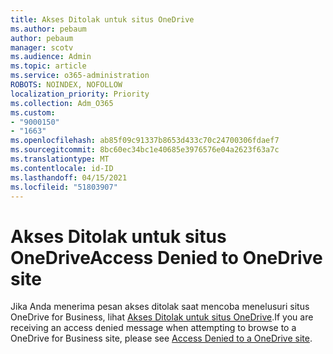 ```yaml
---
title: Akses Ditolak untuk situs OneDrive
ms.author: pebaum
author: pebaum
manager: scotv
ms.audience: Admin
ms.topic: article
ms.service: o365-administration
ROBOTS: NOINDEX, NOFOLLOW
localization_priority: Priority
ms.collection: Adm_O365
ms.custom:
- "9000150"
- "1663"
ms.openlocfilehash: ab85f09c91337b8653d433c70c24700306fdaef7
ms.sourcegitcommit: 8bc60ec34bc1e40685e3976576e04a2623f63a7c
ms.translationtype: MT
ms.contentlocale: id-ID
ms.lasthandoff: 04/15/2021
ms.locfileid: "51803907"
---
```

# <a name="access-denied-to-onedrive-site"></a><span data-ttu-id="f8845-102">Akses Ditolak untuk situs OneDrive</span><span class="sxs-lookup"><span data-stu-id="f8845-102">Access Denied to OneDrive site</span></span>

<span data-ttu-id="f8845-103">Jika Anda menerima pesan akses ditolak saat mencoba menelusuri situs OneDrive for Business, lihat [Akses Ditolak untuk situs OneDrive](https://docs.microsoft.com/sharepoint/troubleshoot/administration/access-denied-or-need-permission-error-sharepoint-online-or-onedrive-for-business#when-accessing-a-onedrive-site).</span><span class="sxs-lookup"><span data-stu-id="f8845-103">If you are receiving an access denied message when attempting to browse to a OneDrive for Business site, please see [Access Denied to a OneDrive site](https://docs.microsoft.com/sharepoint/troubleshoot/administration/access-denied-or-need-permission-error-sharepoint-online-or-onedrive-for-business#when-accessing-a-onedrive-site).</span></span>
